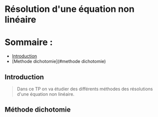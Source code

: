# Résolution d'une équation non linéaire
# Sommaire :
 - [Introduction](#introduction)
 - [Methode dichotomie](#methode dichotomie)

## Introduction 
> Dans ce TP on va étudier des différents méthodes des résolutions d'une équation non linéaire.
## Méthode dichotomie

